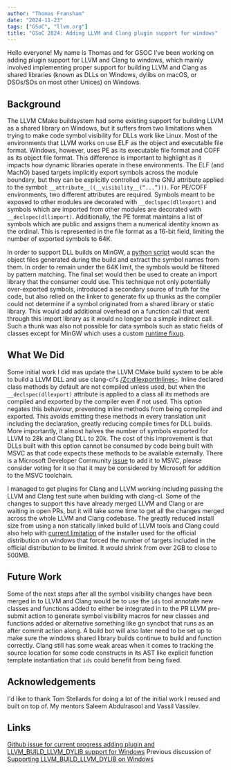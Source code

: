 ```yaml
---
author: "Thomas Fransham"
date: "2024-11-23"
tags: ["GSoC", "llvm.org"]
title: "GSoC 2024: Adding LLVM and Clang plugin support for windows"
---
```


Hello everyone! My name is Thomas and for GSOC I’ve been working on adding plugin support for LLVM and Clang to windows, which mainly involved implementing proper support for building LLVM and Clang as shared libraries (known as DLLs on Windows, dylibs on macOS, or DSOs/SOs on most other Unices)  on Windows.

## Background
The LLVM CMake buildsystem had some existing support for building LLVM as a shared library on Windows, but it suffers from two limitations when trying to make code symbol visibility for DLLs work like Linux.
Most of the environments that LLVM works on use ELF as the object and executable file format. Windows, however, uses PE as its executable file format and COFF as its object file format. This difference is important to highlight as it impacts how dynamic libraries operate in these environments. The ELF (and MachO) based targets implicitly export symbols across the module boundary, but they can be explicitly controlled via the GNU attribute applied to the symbol: `__attribute__((__visibility__(“...”)))`. For PE/COFF environments, two different attributes are required. Symbols meant to be exposed to other modules are decorated with `__declspec(dllexport)` and symbols which are imported from other modules are decorated with `__declspec(dllimport)`. Additionally, the PE format maintains a list of symbols which are public and assigns them a numerical identity known as the ordinal. This is represented in the file format as a 16-bit field, limiting the number of exported symbols to 64K.

In order to support DLL builds on MinGW, a [python script](https://github.com/llvm/llvm-project/blob/main/llvm/utils/extract_symbols.py) would scan the object files generated during the build and extract the symbol names from them. In order to remain under the 64K limit, the symbols would be filtered by pattern matching. The final set would then be used to create an import library that the consumer could use. This technique not only potentially over-exported symbols, introduced a secondary source of truth for the code, but also relied on the linker to generate fix up thunks as the compiler could not determine if a symbol originated from a shared library or static library. This would add additional overhead on a function call that went through this import library as it would no longer be a simple indirect call. Such a thunk was also not possible for data symbols such as static fields of classes except for MinGW which uses a custom [runtime fixup](https://lists.llvm.org/pipermail/llvm-dev/2021-June/150866.html).

## What We Did
Some initial work I did was update the LLVM CMake build system to be able to build a LLVM DLL and use clang-cl's [/Zc:dllexportInlines-](https://blog.llvm.org/2018/11/30-faster-windows-builds-with-clang-cl_14.html). Inline declared class methods by default are not compiled unless used, but when the `__declspec(dllexport)` attribute is applied to a class all its methods are compiled and exported by the compiler even if not used. This option negates this behaviour, preventing inline methods from being compiled and exported. This avoids emitting these methods in every translation unit including the declaration, greatly reducing compile times for DLL builds. More importantly, it almost halves the number of symbols exported for LLVM to 28k and Clang DLL to 20k. The cost of this improvement is that DLLs built with this option cannot be consumed by code being built with MSVC as that code expects these methods to be available externally. There is a Microsoft Developer Community [issue](https://developercommunity.visualstudio.com/t/implement-zcdllexportinlines-aka-fvisibility-inlin/374754) to add it to MSVC, please consider voting for it so that it may be considered by Microsoft for addition to the MSVC toolchain.

I managed to get plugins for Clang and LLVM working including passing the LLVM and Clang test suite when building with clang-cl. Some of the changes to support this have already merged LLVM and Clang or are waiting in open PRs, but it will take some time to get all the changes merged across the whole LLVM and Clang codebase.
The greatly reduced install size from using a non statically linked build of LLVM tools and Clang could also help with [current limitation](https://github.com/llvm/llvm-project/issues/101994) of the installer used for the official distribution on windows that forced the number of targets included in the official distribution to be limited. It would shrink from over 2GB to close to 500MB.

## Future Work
Some of the next steps after all the symbol visibility changes have been merged in to LLVM and Clang would be to use the `ids` tool annotate new classes and functions added to either be integrated in to the PR LLVM pre-submit action to generate symbol visibility macros for new classes and functions added or alternative something like gn syncbot that runs as an after commit action along.
A build bot will also later need to be set up to make sure the windows shared library builds continue to build and function correctly.
Clang still has some weak areas when it comes to tracking the source location for some code constructs in its AST like explicit function template instantiation that `ids` could benefit from being fixed.

## Acknowledgements
I'd like to thank Tom Stellards for doing a lot of the initial work I reused and built on top of. My mentors Saleem Abdulrasool and Vassil Vassilev.
## Links
[Github issue for current progress adding plugin and LLVM_BUILD_LLVM_DYLIB support for Windows](https://github.com/llvm/llvm-project/issues/109483)
Previous discussion of [Supporting LLVM_BUILD_LLVM_DYLIB on Windows](https://discourse.llvm.org/t/supporting-llvm-build-llvm-dylib-on-windows/58891) 



